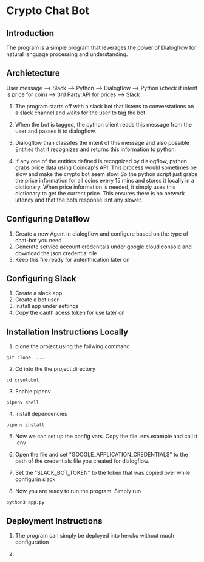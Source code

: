 # Crypto Chat Bot 

## Introduction

The program is a simple program that leverages the power of Dialogflow for natural language processing and understanding. 

## Archietecture  

User message --> Slack --> Python --> Dialogflow --> Python (check if intent is price for coin) -->  3rd Party API for prices --> Slack 

1) The program starts off with a slack bot that listens to converstations on a slack channel and waits for the user to tag the bot. 

2) When the bot is tagged, the python client reads this message from the user and passes it to dialogflow. 

3) Dialogflow than classifes the intent of this message and also possible Entities that it recognizes and returns this information to python. 

4) If any one of the entities defined is recognized by dialogflow, python grabs price data using Coincap's API. This process would sometimes be slow and make the crypto bot seem slow. So the python script just grabs the price information for all coins every 15 mins and stores it locally in a dictionary. When price information is needed, it simply uses this dictionary to get the current price. This ensures there is no network latency and that the bots response isnt any slower.

## Configuring Dataflow 

1) Create a new Agent in dialogflow and configure based on the type of chat-bot you need 
2) Generate service account credenitals under google cloud console and download the json credential file 
3) Keep this file ready for autenthication later on 

## Configuring Slack 

1) Create a slack app 
2) Create a bot user 
3) Install app under settings 
4) Copy the oauth acess token for use later on 

## Installation Instructions Locally

1) clone the project using the follwing command 
```
git clone ....
```

2) Cd into the the project directory

```
cd cryotobot 
```

3) Enable pipenv
```
pipenv shell 
```

4) Install dependencies 
```
pipenv install 
```

5) Now we can set up the config vars. Copy the file .env.example and call it .env 

6) Open the file and set "GOOGLE_APPLICATION_CREDENTIALS" to the path of the credentials file you created for dialogflow. 

7) Set the "SLACK_BOT_TOKEN" to the token that was copied over while configurin slack 

8) Now you are ready to run the program. Simply run 

```
python3 app.py 
```


## Deployment Instructions 

1) The program can simply be deployed into heroku without much configuration

2) 


